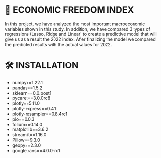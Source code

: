 # 💱 ECONOMIC FREEDOM INDEX
In this project, we have analyzed the most important macroeconomic variables shown in this study. In addition, we have compared 3 types of regressions (Lasso, Ridge and Linear) to create a predictive model that will give us as a result the 2022 index. After finalizing the model we compared the predicted results with the actual values for 2022.

# 🛠 INSTALLATION

- numpy==1.22.1
- pandas==1.5.2
- sklearn==0.0.post1
- pycaret==3.0.0rc8
- plotly==5.11.0
- plotly-express==0.4.1
- plotly-resampler==0.8.4rc1
- pio==0.0.3
- folium==0.14.0
- matplotlib==3.6.2
- streamlit==1.16.0
- Pillow==9.3.0
- geopy==2.3.0
- googletrans==4.0.0-rc1
